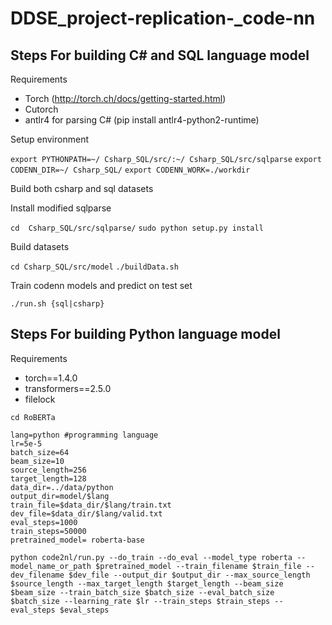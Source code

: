 # DDSE_project-replication-_code-nn

## Steps For building C# and SQL language model
Requirements

* Torch (http://torch.ch/docs/getting-started.html)
* Cutorch
* antlr4 for parsing C# (pip install antlr4-python2-runtime)

Setup environment

`export PYTHONPATH=~/ Csharp_SQL/src/:~/ Csharp_SQL/src/sqlparse`
`export CODENN_DIR=~/ Csharp_SQL/`
`export CODENN_WORK=./workdir`

Build both csharp and sql datasets

Install modified sqlparse

`cd  Csharp_SQL/src/sqlparse/`
`sudo python setup.py install`

Build datasets

`cd Csharp_SQL/src/model`
`./buildData.sh`

Train codenn models and predict on test set

`./run.sh {sql|csharp}`

## Steps For building Python language model
Requirements

* torch==1.4.0
* transformers==2.5.0
* filelock

```shell
cd RoBERTa

lang=python #programming language
lr=5e-5
batch_size=64
beam_size=10
source_length=256
target_length=128
data_dir=../data/python
output_dir=model/$lang
train_file=$data_dir/$lang/train.txt
dev_file=$data_dir/$lang/valid.txt
eval_steps=1000
train_steps=50000 
pretrained_model= roberta-base

python code2nl/run.py --do_train --do_eval --model_type roberta --model_name_or_path $pretrained_model --train_filename $train_file --dev_filename $dev_file --output_dir $output_dir --max_source_length $source_length --max_target_length $target_length --beam_size $beam_size --train_batch_size $batch_size --eval_batch_size $batch_size --learning_rate $lr --train_steps $train_steps --eval_steps $eval_steps 
```
